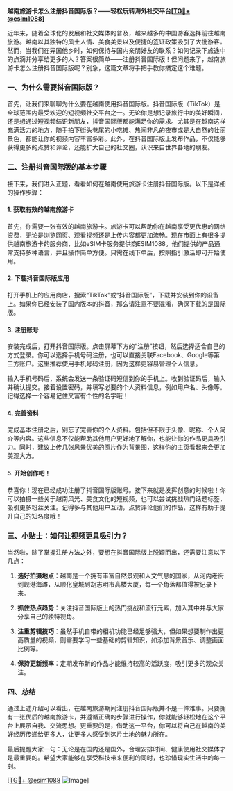 **越南旅游卡怎么注册抖音国际版？——轻松玩转海外社交平台[[TG💪+ @esim1088](https://t.me/s/esim1088)]**

近年来，随着全球化的发展和社交媒体的普及，越来越多的中国游客选择前往越南旅游。越南以其独特的风土人情、美食美景以及便捷的签证政策吸引了大批游客。然而，当我们在异国他乡时，如何保持与国内亲朋好友的联系？如何记录下旅途中的点滴并分享给更多的人？答案很简单——注册抖音国际版！但问题来了，越南旅游卡怎么注册抖音国际版呢？别急，这篇文章将手把手教你搞定这个难题。

### **一、为什么需要抖音国际版？**

首先，让我们来聊聊为什么要在越南使用抖音国际版。抖音国际版（TikTok）是全球范围内最受欢迎的短视频社交平台之一。无论你是想记录旅行中的美好瞬间，还是想通过短视频结识新朋友，抖音国际版都能满足你的需求。尤其是在越南这样充满活力的地方，随手拍下街头巷尾的小吃摊、热闹非凡的夜市或是大自然的壮丽景色，都能让你的视频内容丰富多彩。此外，在抖音国际版上发布作品，不仅能够获得更多的点赞和评论，还能扩大自己的社交圈，认识来自世界各地的朋友。

### **二、注册抖音国际版的基本步骤**

接下来，我们进入正题，看看如何在越南使用旅游卡注册抖音国际版。以下是详细的操作步骤：

#### **1. 获取有效的越南旅游卡**

首先，你需要一张有效的越南旅游卡。旅游卡可以帮助你在越南享受更优惠的网络资费，无论是浏览网页、观看视频还是上传内容都更加流畅。现在市面上有很多提供越南旅游卡的服务商，比如eSIM卡服务提供商ESIM1088。他们提供的产品通常支持多种语言，并且操作简单方便。只需在线下单后，按照指引激活即可开始使用。

#### **2. 下载抖音国际版应用**

打开手机上的应用商店，搜索“TikTok”或“抖音国际版”，下载并安装到你的设备上。如果你已经安装了国内版本的抖音，那么请注意不要混淆，确保下载的是国际版。

#### **3. 注册账号**

安装完成后，打开抖音国际版。点击屏幕下方的“注册”按钮，然后选择适合自己的方式登录。你可以选择手机号码注册，也可以直接关联Facebook、Google等第三方账户。这里推荐使用手机号码注册，因为这样更容易管理个人信息。

输入手机号码后，系统会发送一条验证码短信到你的手机上。收到验证码后，输入并确认提交。接着设置密码，并填写必要的个人资料信息，例如用户名、头像等。记得选择一个容易记住又富有个性的名字哦！

#### **4. 完善资料**

完成基本注册之后，别忘了完善你的个人资料。包括但不限于头像、昵称、个人简介等内容。这些信息不仅能帮助其他用户更好地了解你，也能让你的作品更具吸引力。同时，建议上传几张风景优美的照片作为背景图，这样你的主页看起来会更加美观大方。

#### **5. 开始创作吧！**

恭喜你！现在已经成功注册了抖音国际版账号。接下来就是发挥创意的时候啦！你可以拍摄一些关于越南风光、美食文化的短视频，也可以尝试挑战热门话题标签，吸引更多粉丝关注。记得多与其他用户互动，点赞评论他们的作品，这样有助于提升自己的知名度哦！

### **三、小贴士：如何让视频更具吸引力？**

当然啦，除了掌握注册方法之外，要想在抖音国际版上脱颖而出，还需要注意以下几点：

1. **选好拍摄地点**：越南是一个拥有丰富自然景观和人文气息的国家，从河内老街到岘港海滩，从顺化皇城到胡志明市高楼大厦，每一个角落都值得被记录下来。
   
2. **抓住热点趋势**：关注抖音国际版上的热门挑战和流行元素，加入其中并与大家分享自己的独特视角。
   
3. **注重剪辑技巧**：虽然手机自带的相机功能已经足够强大，但如果想要制作出更高质量的视频，则需要学习一些基础的剪辑知识，如添加背景音乐、调整画面比例等。
   
4. **保持更新频率**：定期发布新的作品才能维持较高的活跃度，吸引更多的观众关注。

### **四、总结**

通过上述介绍可以看出，在越南旅游期间注册抖音国际版并不是一件难事。只要拥有一张优质的越南旅游卡，并遵循正确的步骤进行操作，你就能够轻松地在这个平台上展示自我、交流思想。更重要的是，借助这一平台，你可以将自己在越南的美好经历传递给更多人，让更多人感受到这片土地的魅力所在。

最后提醒大家一句：无论是在国内还是国外，合理安排时间、健康使用社交媒体才是最重要的。希望大家能够在享受科技带来便利的同时，也珍惜现实生活中的每一刻。

[[TG💪+ @esim1088](https://t.me/s/esim1088) ![Image](https://i.postimg.cc/4NQfJmqS/Snipaste-2025-05-13-00-14-12.png)]